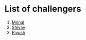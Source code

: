 # List of challengers

1. [Mrinal](https://github.com/mrinal1224)
2. [Shivay](https://github.com/shivaylamba)
3. [Piyush](https://github.com/Piyush-Chandel7)
